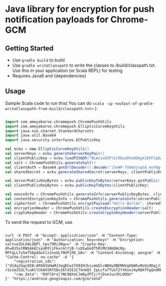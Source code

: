 # Java library for encryption for push notification payloads for Chrome-GCM

## Getting Started

- Use `gradle build` to build
- Use `gradle writeClasspath` to write the classes to <root>/build/classpath.txt. Use this in your application (or
Scala REPL) for testing
- Requires Java8 and (dependencies)

## Usage

Sample Scala code to run this( You can do `scala -cp <output-of-gradle-writeClasspath-from-build/classpath.txt>` ):

```scala

import com.ameyakarve.chromepush.ChromePushUtils
import com.ameyakarve.chromepush.EllipticCurveKeyUtils
import java.nio.charset.StandardCharsets
import java.util.Base64
import java.security.interfaces.ECPublicKey

val ecku = new EllipticCurveKeyUtils()
val serverKeys = ecku.generateServerKeyPair()
val clientPublicKey = ecku.loadP256Dh("BLWz1aO3PlkI9QazDVoHDAgk16PPJqOwaVoPbmGAspkNrydlB6KGvixULOnJTMGbTFv8S915y0h1s6dTa0cxmTc=")
val salt = ChromePushUtils.generateSalt()
val clientAuth = Base64.getUrlDecoder().decode("i5wNP-TV8mUjngtA_mvF0g==")
val sharedSecret = ecku.generateSharedSecret(serverKeys, clientPublicKey)

val serverPublicKeyBytes = ecku.publicKeyToBytes(serverKeys.getPublic().asInstanceOf[ECPublicKey])
val clientPublicKeyBytes = ecku.publicKeyToBytes(clientPublicKey)

val nonceInfo = ChromePushUtils.generateInfo(serverPublicKeyBytes, clientPublicKeyBytes, "nonce".getBytes(StandardCharsets.UTF_8))
val contentEncryptionKeyInfo = ChromePushUtils.generateInfo(serverPublicKeyBytes, clientPublicKeyBytes, "aesgcm".getBytes(StandardCharsets.UTF_8))
val ciphertext = ChromePushUtils.encryptPayload("Hello Worldz", sharedSecret, salt, contentEncryptionKeyInfo, nonceInfo, clientAuth)
val encryptionHeader = ChromePushUtils.createEncryptionHeader(salt)
val cryptoKeyHeader = ChromePushUtils.createCryptoKeyHeader(serverPublicKeyBytes)

```

To send the request to GCM, use

```

curl -X POST -H "Accept: application/json" -H "Content-Type: application/json" -H "Authorization: key=<key>" -H "Encryption: salt=eZULO4LdQPl_tpv79Ri3Ng==" -H "Crypto-Key: dh=BJ5xtRN5AkECsyoM3ljFkxrmlYjB-lsDIwUoOT5RlMV3AbDHcRg-MFFgLLfu5ef56pA5wtlz1noGLfNVPjRE_UA=" -H "Content-Encoding: aesgcm" -H "Cache-Control: no-cache" -d '{
    "registration_ids": ["d14qJGqcOI0:APA91bHwMJJegKCw1fX0IHJkicmUGlcWDHyOBEMHVgX6W5uMzUz9DqjJ1YDtqJ-rSzsb253LTcuKtlCKAXSRf5Dx16l9IE1C7XnKQY_IpLvfa7TuGT2ftKunJ4yR0XfFgQndRbu2gawu"],
    "raw_data": "RXFlOrxl7NC0QXoCJmQyZPIj/YjDveJucVhL0OQn"
}' "https://android.googleapis.com/gcm/send"

```

